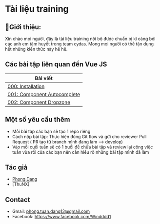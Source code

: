 # Tài liệu training
## 🚀Giới thiệu:
Xin chào mọi người, đây là tài liệu training nội bộ được chuẩn bị kĩ càng bởi các anh em tâm huyết trong team cydas. Mong mọi người có thể tận dụng hết những kiến thức này hê hê.

## Các bài tập liên quan đến Vue JS

| Bài viết                                                                       
| ------------------------------------------------------------------------------------------------------------------------------------------------- |
| [000: Installation]                                          |
| [001: Component Autocomplete]                                          |
| [002: Component Dropzone]                                          |

## Một số yêu cầu thêm
- Mỗi bài tập các bạn sẽ tạo 1 repo riêng
- Cách nộp bài tập: Thực hiện đúng Git flow và gửi cho reviewer Pull Request ( PR tạo từ branch mình đang làm --> develop)
- Vào mỗi cuối tuần sẽ có 1 buổi để chữa bài tập và review lại công việc tuần vừa rồi của các bạn nên cần hiểu rõ những bài tập mình đã làm

## Tác giả

- [Phong Dang][windddd1]
- [ThuNX]

[windddd1]: https://github.com/windddd1

## Contact

- Gmail: phong.tuan.dang13@gmail.com
- Facebook: https://www.facebook.com/Windddd1

[001: Component Autocomplete]:https://github.com/windddd1/Training-Intern/blob/master/AutoComplete.md
[002: Component Dropzone]:https://github.com/windddd1/Training-Intern/blob/master/Dropzone.md
[000: Installation]:https://github.com/windddd1/Training-Intern/blob/master/Installation.md
